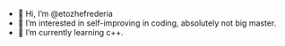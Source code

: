 - 👋 Hi, I’m @etozhefrederia
- 👀 I’m interested in self-improving in coding, absolutely not big master.
- 🌱 I’m currently learning c++.

<!---
etozhefrederia/etozhefrederia is a ✨ special ✨ repository because its `README.md` (this file) appears on your GitHub profile.
You can click the Preview link to take a look at your changes.
--->
